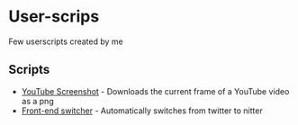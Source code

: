 # User-scrips
Few userscripts created by me

## Scripts
- [YouTube Screenshot](./src/ytscreenshot.js) - Downloads the current frame of a YouTube video as a png
- [Front-end switcher](./src/front-end-switch.js) - Automatically switches from twitter to nitter
